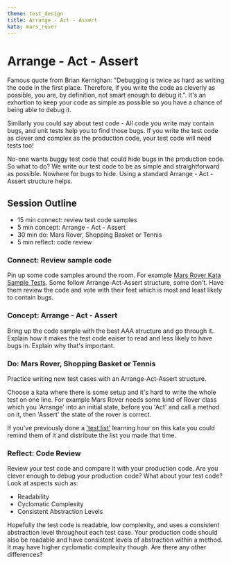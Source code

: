 ```yaml
---
theme: test_design
title: Arrange - Act - Assert
kata: mars_rover
---
```


# Arrange - Act - Assert

Famous quote from Brian Kernighan: "Debugging is twice as hard as writing the code in the first place. Therefore, if you write the code as cleverly as possible, you are, by definition, not smart enough to debug it.". It's an exhortion to keep your code as simple as possible so you have a chance of being able to debug it.

Similarly you could say about test code - All code you write may contain bugs, and unit tests help you to find those bugs. If you write the test code as clever and complex as the production code, your test code will need tests too!

No-one wants buggy test code that could hide bugs in the production code. So what to do? We write our test code to be as simple and straightforward as possible. Nowhere for bugs to hide. Using a standard Arrange - Act - Assert structure helps.

## Session Outline
 
* 15 min connect: review test code samples   
* 5 min concept: Arrange - Act - Assert
* 30 min do: Mars Rover, Shopping Basket or Tennis
* 5 min reflect: code review

### Connect: Review sample code
Pin up some code samples around the room. For example [Mars Rover Kata Sample Tests](https://github.com/emilybache/MarsRover-Sample-Tests). Some follow Arrange-Act-Assert structure, some don't. Have them review the code and vote with their feet which is most and least likely to contain bugs.

### Concept: Arrange - Act - Assert
Bring up the code sample with the best AAA structure and go through it. Explain how it makes the test code eaiser to read and less likely to have bugs in. Explain why that's important.

### Do: Mars Rover, Shopping Basket or Tennis
Practice writing new test cases with an Arrange-Act-Assert structure.

Choose a kata where there is some setup and it's hard to write the whole test on one line. For example Mars Rover needs some kind of Rover class which you 'Arrange' into an initial state, before you 'Act' and call a method on it, then 'Assert' the state of the rover is correct.

If you've previously done a ['test list'](https://emilybache.github.io/learning_hours/small_steps/test_list.html) learning hour on this kata you could remind them of it and distribute the list you made that time.

### Reflect: Code Review
Review your test code and compare it with your production code. Are you clever enough to debug your production code? What about your test code? Look at aspects such as:

- Readability
- Cyclomatic Complexity
- Consistent Abstraction Levels

Hopefully the test code is readable, low complexity, and uses a consistent abstraction level throughout each test case. Your production code should also be readable and have consistent levels of abstraction within a method. It may have higher cyclomatic complexity though. Are there any other differences?
